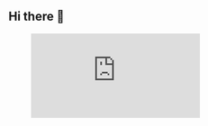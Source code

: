 ## Hi there 👋

<figure><embed src="https://wakatime.com/share/@018ee213-0e7c-48da-a299-5a12b209a298/9d33fdbe-10db-44fa-9223-0360546d8d5f.svg"></embed></figure>
